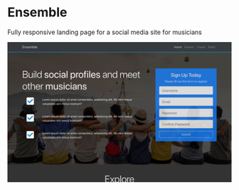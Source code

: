 # Ensemble

Fully responsive landing page for a social media site for musicians

![alt text](https://github.com/JunxuanH/Ensemble/blob/master/Screen%20Shot%202018-11-20%20at%201.15.33%20AM.png)
